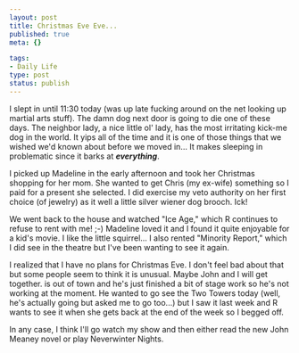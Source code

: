 ```yaml
--- 
layout: post
title: Christmas Eve Eve...
published: true
meta: {}

tags: 
- Daily Life
type: post
status: publish
---
```

I slept in until 11:30 today (was up late fucking around on the net looking up martial arts stuff). The damn dog next door is going to die one of these days. The neighbor lady, a nice little ol' lady, has the most irritating kick-me dog in the world. It yips all of the time and it is one of those things that we wished we'd known about before we moved in... It makes sleeping in problematic since it barks at <strong><em>everything</em></strong>.

I picked up Madeline in the early afternoon and took her Christmas shopping for her mom. She wanted to get Chris (my ex-wife) something so I paid for a present she selected. I did exercise my veto authority on her first choice (of jewelry) as it well a little silver wiener dog brooch. Ick!

We went back to the house and watched "Ice Age," which R continues to refuse to rent with me! ;-) Madeline loved it and I found it quite enjoyable for a kid's movie. I like the little squirrel... I also rented "Minority Report," which I did see in the theatre but I've been wanting to see it again.

I realized that I have no plans for Christmas Eve. I don't feel bad about that but some people seem to think it is unusual. Maybe John and I will get together. is out of town and he&apos;s just finished a bit of stage work so he's not working at the moment. He wanted to go see the Two Towers today (well, he's actually going but asked me to go too...) but I saw it last week and R wants to see it when she gets back at the end of the week so I begged off.

In any case, I think I'll go watch my show and then either read the new John Meaney novel or play Neverwinter Nights.

